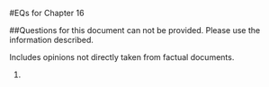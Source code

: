 #EQs for Chapter 16

##Questions for this document can not be provided. Please use the information described.

Includes opinions not directly taken from factual documents.

1. 
